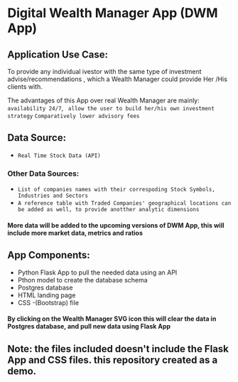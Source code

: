 # Digital Wealth Manager App (DWM App)

## Application Use Case:

To provide any individual ivestor with the same type of investment advise/recommendations , which a Wealth Manager could provide Her /His clients with.

The advantages of this App over real Wealth Manager are mainly:
`availability 24/7`,
` allow the user to build her/his own investment strategy`
`Comparatively lower advisory fees`

## Data Source:
* `Real Time Stock Data (API)`

### Other Data Sources:

* `List of companies names with their correspoding Stock Symbols, Industries and Sectors`
* `A reference table with Traded Companies' geographical locations can be added as well, to provide anotther analytic dimensions`

#### More data will be added to the upcoming versions of DWM App, this will include more market data, metrics and ratios


## App Components:

* Python Flask App to pull the needed data using an API
* Pthon model to create the database schema
* Postgres database
* HTML landing page
* CSS -(Bootstrap) file

#### By clicking on the Wealth Manager SVG icon this will clear the data in Postgres database, and pull new data using Flask App


## Note: the files included doesn't include the Flask App and CSS files. this repository created as a demo.







